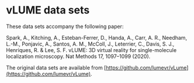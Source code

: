 # vLUME data sets

These data sets accompany the following paper:

 Spark, A., Kitching, A., Esteban-Ferrer, D., Handa, A., Carr, A. R., Needham, L.-M., Ponjavic, A., Santos, A. M., McColl, J., Leterrier, C., Davis, S. J., Henriques, R. & Lee, S. F. vLUME: 3D virtual reality for single-molecule localization microscopy. Nat Methods 17, 1097–1099 (2020).

The original data sets are available from [https://github.com/lumevr/vLume](https://github.com/lumevr/vLume).
